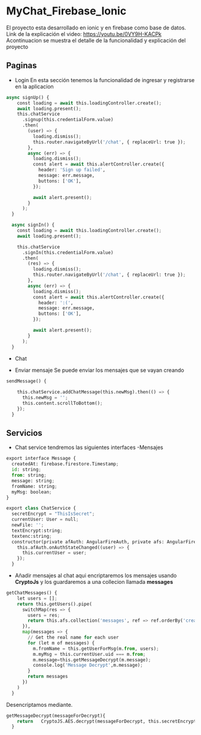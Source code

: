 # MyChat_Firebase_Ionic

El proyecto esta desarrollado en ionic y en firebase como base de datos.
<br>Link de la explicación el video: https://youtu.be/0VY9H-KACPk
<br>Acontinuacion se muestra el detalle de la funcionalidad y explicación del proyecto

## Paginas
- Login
En esta sección tenemos la funcionalidad de ingresar y registrarse en la aplicacion

```python
async signUp() {
    const loading = await this.loadingController.create();
    await loading.present();
    this.chatService
      .signup(this.credentialForm.value)
      .then(
        (user) => {
          loading.dismiss();
          this.router.navigateByUrl('/chat', { replaceUrl: true });
        },
        async (err) => {
          loading.dismiss();
          const alert = await this.alertController.create({
            header: 'Sign up failed',
            message: err.message,
            buttons: ['OK'],
          });

          await alert.present();
        }
      );
  }

  async signIn() {
    const loading = await this.loadingController.create();
    await loading.present();

    this.chatService
      .signIn(this.credentialForm.value)
      .then(
        (res) => {
          loading.dismiss();
          this.router.navigateByUrl('/chat', { replaceUrl: true });
        },
        async (err) => {
          loading.dismiss();
          const alert = await this.alertController.create({
            header: ':(',
            message: err.message,
            buttons: ['OK'],
          });

          await alert.present();
        }
      );
  }

```

- Chat
* Enviar mensaje 
Se puede enviar los mensajes que se vayan creando 


```python
sendMessage() {
    
    this.chatService.addChatMessage(this.newMsg).then(() => {
      this.newMsg = '';
      this.content.scrollToBottom();
    });
  }
```
## Servicios

- Chat service
tendremos las siguientes interfaces
-Mensajes
```python
export interface Message {
  createdAt: firebase.firestore.Timestamp;
  id: string;
  from: string;
  message: string;
  fromName: string;
  myMsg: boolean;
}

export class ChatService {
  secretEncrypt = "ThisIsSecret";
  currentUser: User = null;
  newFile: '';
  textEncrypt:string;
  textenc:string;
  constructor(private afAuth: AngularFireAuth, private afs: AngularFirestore) {
    this.afAuth.onAuthStateChanged((user) => {
      this.currentUser = user;      
    });
  }

```

- Añadir mensajes al chat 
aqui encriptaremos los mensajes usando **CryptoJs** y los guardaremos a una collecion llamada **messages**
```python
getChatMessages() {
    let users = [];
    return this.getUsers().pipe(
      switchMap(res => {
        users = res;
        return this.afs.collection('messages', ref => ref.orderBy('createdAt')).valueChanges({ idField: 'id' }) as Observable<Message[]>;
      }),
      map(messages => {
        // Get the real name for each user
        for (let m of messages) {          
          m.fromName = this.getUserForMsg(m.from, users);
          m.myMsg = this.currentUser.uid === m.from;
          m.message=this.getMessageDecrypt(m.message);
          console.log('Message Decrypt',m.message);
        }        
        return messages
      })
    )
  }
```
Desencriptamos mediante.

```python
getMessageDecrypt(messageForDecrypt){
    return   CryptoJS.AES.decrypt(messageForDecrypt, this.secretEncrypt.trim()).toString(CryptoJS.enc.Utf8);  
  }
```

